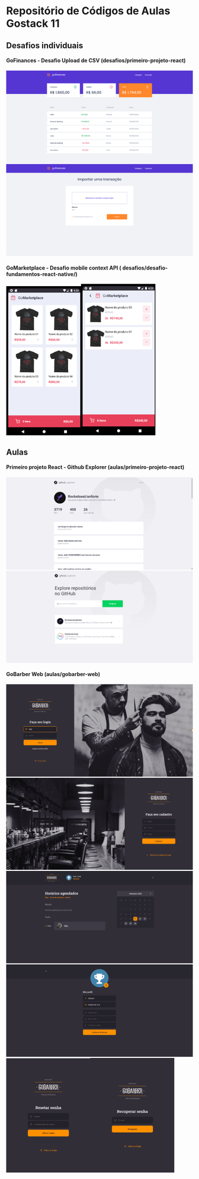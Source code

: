 # Repositório de Códigos de Aulas Gostack 11

## Desafios individuais

#### GoFinances - Desafio Upload de CSV (desafios/primeiro-projeto-react)

<img src="screens/GoFinancesChallengeUploadList.png" alt="GoFinances Challenge Upload List" />

<img src="screens/GoFinancesChallengeUploadImport.png" alt="GoFinances Challenge Upload Import" />

#### GoMarketplace - Desafio mobile context API  ( desafios/desafio-fundamentos-react-native/)

<img width="40%" src="screens/GoMarketplaceProducts.png" alt="GoMarketplace Products" /><img  width="40%" src="screens/GoMarketplaceCart.png" alt="GoFinances GoMarketplace Cart" />

## Aulas

#### Primeiro projeto React - Github Explorer (aulas/primeiro-projeto-react)

<img src="screens/GithubExplorerDashboard.png" alt="Github Explorer Dashboard" />
<img src="screens/GithubExplorerIssues.png" alt="Github Explorer Issues" />


#### GoBarber Web (aulas/gobarber-web)

<img src="screens/GoBarberWeb/GoBarberWebLogin.png" alt="GoBarberWeb Login" />
<img src="screens/GoBarberWeb/GoBarberWebCadastro.png" alt="GoBarberWeb Cadastro" />
<img src="screens/GoBarberWeb/GoBarberWebDashboard.png" alt="GoBarberWeb Dashboard" />
<img src="screens/GoBarberWeb/GoBarberWebProfile.png" alt="GoBarberWeb Profile" />
<img width="45%" src="screens/GoBarberWeb/GoBarberWebResetar.png" alt="GoBarberWeb Resetar" /><img width="45%" src="screens/GoBarberWeb/GoBarberWebRecuperar.png" alt="GoBarberWeb Recuperar" />